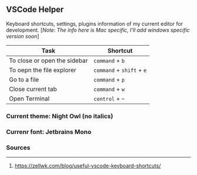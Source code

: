 ## VSCode Helper

Keyboard shortcuts, settings, plugins information of my current editor for development.
[_Note: The info here is Mac specific, I'll add windows specific version soon_]

|Task|Shortcut|
|-----|--------|
| To close or open the sidebar | `command` + `b`|
| To oepn the file explorer | `command` +  `shift` + `e`|
| Go to a file | `command` + `p`|
| Close current tab | `command` + `w`|
| Open Terminal | `control` + `~`|


### Current theme: Night Owl (no italics)
### Currenr font: Jetbrains Mono


### Sources
---

1. https://zellwk.com/blog/useful-vscode-keyboard-shortcuts/
